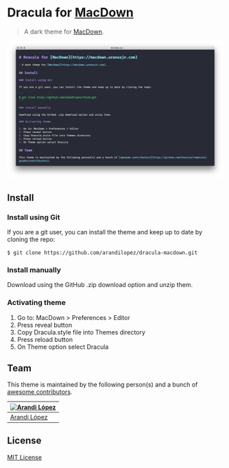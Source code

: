 # Dracula for [MacDown](https://macdown.uranusjr.com)

> A dark theme for [MacDown](https://macdown.uranusjr.com).

![Screenshot](screenshot.png)

## Install

### Install using Git

If you are a git user, you can install the theme and keep up to date by cloning the repo:

```
$ git clone https://github.com/arandilopez/dracula-macdown.git
```

### Install manually

Download using the GitHub .zip download option and unzip them.

### Activating theme

1. Go to: MacDown > Preferences > Editor
2. Press reveal button
3. Copy Dracula.style file into Themes directory
4. Press reload button
5. On Theme option select Dracula

## Team

This theme is maintained by the following person(s) and a bunch of [awesome contributors](https://github.com/dracula/template/graphs/contributors).

[![Arandi López](https://avatars3.githubusercontent.com/u/2985233?v=3&s=70)](https://github.com/JimmyMultani) |
--- |
[Arandi López](https://github.com/arandilopez) |

## License

[MIT License](./LICENSE)
